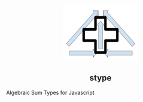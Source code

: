 <div align="center">

<img src="static/stype.png" height="150em" width="200em"/>

## stype

</div>


Algebraic Sum Types for Javascript
